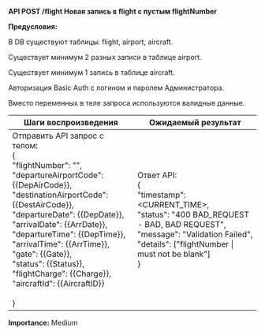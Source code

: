 **API POST /flight Новая запись в flight с пустым flightNumber**

**Предусловия:**

В DB существуют таблицы: flight, airport, aircraft.

Существует минимум 2 разных записи в таблице airport.

Существует минимум 1 запись в таблице aircraft.

Авторизация Basic Auth с логином и паролем Администратора.

Вместо переменных в теле запроса используются валидные данные.

| Шаги воспроизведения | Ожидаемый результат |
| --- | --- |
| Отправить API запрос с телом:<br/>{<br/>"flightNumber": "",<br/>"departureAirportCode": {{DepAirCode}},<br/>"destinationAirportCode": {{DestAirCode}},<br/>"departureDate": {{DepDate}},<br/>"arrivalDate": {{ArrDate}},<br/>"departureTime": {{DepTime}},<br/>"arrivalTime": {{ArrTime}},<br/>"gate": {{Gate}},<br/>"status": {{Status}},<br/>"flightCharge": {{Charge}},<br/>"aircraftId": {{AircraftID}}<br/><br/>} | Ответ API:<br/>{<br/>"timestamp": <CURRENT_TIME>,<br/>"status": "400 BAD_REQUEST - BAD, BAD REQUEST",<br/>"message": "Validation Failed",<br/>"details": ["flightNumber \| must not be blank"]<br/>} |

**Importance:** Medium
